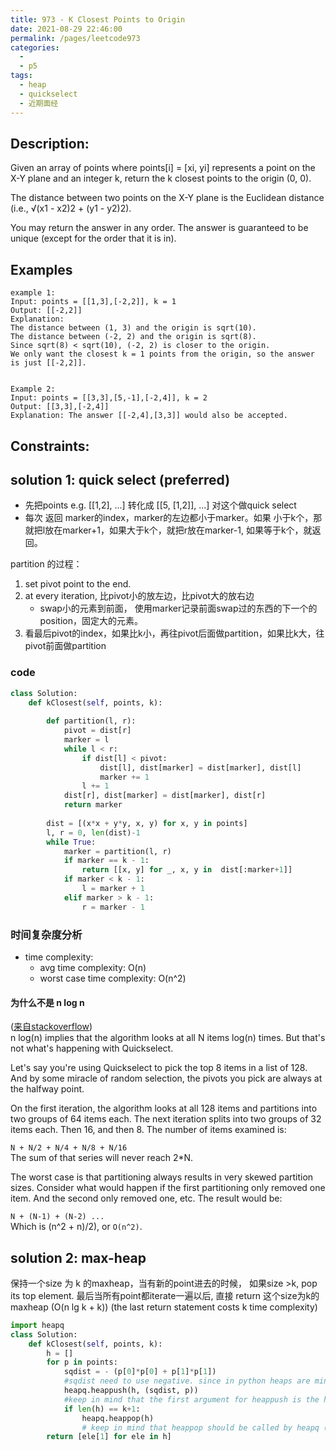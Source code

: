 ```yaml
---
title: 973 - K Closest Points to Origin
date: 2021-08-29 22:46:00
permalink: /pages/leetcode973
categories:
  - 
  - p5
tags:
  - heap
  - quickselect
  - 近期面经
---
```

## Description:
Given an array of points where points[i] = [xi, yi] represents a point on the X-Y plane and an integer k, return the k closest points to the origin (0, 0).

The distance between two points on the X-Y plane is the Euclidean distance (i.e., √(x1 - x2)2 + (y1 - y2)2).

You may return the answer in any order. The answer is guaranteed to be unique (except for the order that it is in).


## Examples
```
example 1:
Input: points = [[1,3],[-2,2]], k = 1
Output: [[-2,2]]
Explanation:
The distance between (1, 3) and the origin is sqrt(10).
The distance between (-2, 2) and the origin is sqrt(8).
Since sqrt(8) < sqrt(10), (-2, 2) is closer to the origin.
We only want the closest k = 1 points from the origin, so the answer is just [[-2,2]].


Example 2:
Input: points = [[3,3],[5,-1],[-2,4]], k = 2
Output: [[3,3],[-2,4]]
Explanation: The answer [[-2,4],[3,3]] would also be accepted.
```
## Constraints:

## solution 1: quick select (preferred)
- 先把points e.g. [[1,2], ...] 转化成 [[5, [1,2]], ...] 对这个做quick select
- 每次 返回 marker的index，marker的左边都小于marker。如果 小于k个，那就把l放在marker+1，如果大于k个，就把r放在marker-1, 如果等于k个，就返回。

partition 的过程：
1. set pivot point to the end. 
2. at every iteration, 比pivot小的放左边，比pivot大的放右边
    - swap小的元素到前面， 使用marker记录前面swap过的东西的下一个的position，固定大的元素。
3. 看最后pivot的index，如果比k小，再往pivot后面做partition，如果比k大，往pivot前面做partition

### code
```python
class Solution:
    def kClosest(self, points, k):
        
        def partition(l, r):
            pivot = dist[r]
            marker = l
            while l < r:
                if dist[l] < pivot:
                    dist[l], dist[marker] = dist[marker], dist[l]
                    marker += 1
                l += 1
            dist[r], dist[marker] = dist[marker], dist[r]
            return marker
        
        dist = [(x*x + y*y, x, y) for x, y in points]
        l, r = 0, len(dist)-1
        while True:
            marker = partition(l, r)
            if marker == k - 1:
                return [[x, y] for _, x, y in  dist[:marker+1]]
            if marker < k - 1:
                l = marker + 1
            elif marker > k - 1:
                r = marker - 1
```

### 时间复杂度分析

- time complexity: 
    - avg time complexity: O(n)
    - worst case time complexity: O(n^2) 
#### 为什么不是 n log n 
([来自stackoverflow](https://stackoverflow.com/questions/56940793/quickselect-time-complexity-explained))  
n log(n) implies that the algorithm looks at all N items log(n) times. But that's not what's happening with Quickselect.

Let's say you're using Quickselect to pick the top 8 items in a list of 128. And by some miracle of random selection, the pivots you pick are always at the halfway point.

On the first iteration, the algorithm looks at all 128 items and partitions into two groups of 64 items each. The next iteration splits into two groups of 32 items each. Then 16, and then 8. The number of items examined is:

`N + N/2 + N/4 + N/8 + N/16`  
The sum of that series will never reach 2*N.

The worst case is that partitioning always results in very skewed partition sizes. Consider what would happen if the first partitioning only removed one item. And the second only removed one, etc. The result would be:

`N + (N-1) + (N-2) ...`  
Which is (n^2 + n)/2), or `O(n^2)`.




## solution 2: max-heap
保持一个size 为 k 的maxheap，当有新的point进去的时候， 如果size >k, pop its top element. 最后当所有point都iterate一遍以后, 直接 return 这个size为k的maxheap (O(n lg k + k)) (the last return statement costs k time complexity)
```python
import heapq
class Solution:
    def kClosest(self, points, k):
        h = []
        for p in points:
            sqdist = - (p[0]*p[0] + p[1]*p[1])
            #sqdist need to use negative. since in python heaps are minheap by default
            heapq.heappush(h, (sqdist, p)) 
            #keep in mind that the first argument for heappush is the heap itself
            if len(h) == k+1:
                heapq.heappop(h)
                # keep in mind that heappop should be called by heapq (not h)
        return [ele[1] for ele in h]    
```